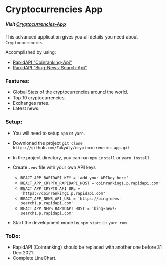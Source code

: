 # Cryptocurrencies App

##### Visit [Cryptocurrencies-App](crypto-crrencies-app.netlify.app)

This advanced application gives you all details you need about `Cryptocurrencies`.

Accomplished by using:

- [RapidAPI "Coinranking-Api"](https://rapidapi.com/Coinranking/api/coinranking1/)
- [RapidAPI "Bing-News-Search-Api"](https://rapidapi.com/Coinranking/api/coinranking1/)

### Features:

- Global Stats of the cryptocurrencies around the world.
- Top 10 cryptocurrencies.
- Exchanges rates.
- Latest news.

### Setup:

- You will need to setup `npm` or `yarn`.
- Downlonad the project `git clone https://github.com/ZakyAly/cryptocurrencies-app.git`
- In the project directory, you can run `npm install` or `yarn install`.
- Create `.env` file with your own API keys

  - `REACT_APP_RAPIDAPI_KEY = 'add your APIkey here'`
  - `REACT_APP_CRYPTO_RAPIDAPI_HOST ='coinranking1.p.rapidapi.com'`
  - `REACT_APP_CRYPTO_API_URL = 'https://coinranking1.p.rapidapi.com'`
  - `REACT_APP_NEWS_API_URL = 'https://bing-news-search1.p.rapidapi.com'`
  - `REACT_APP_NEWS_RAPIDAPI_HOST = 'bing-news-search1.p.rapidapi.com'`

- Start the development mode by `npm start` or `yarn run`

### ToDo:

- RapidAPI (Coinranking) should be replaced with another one before 31 Dec 2021.
- Complete LineChart.
